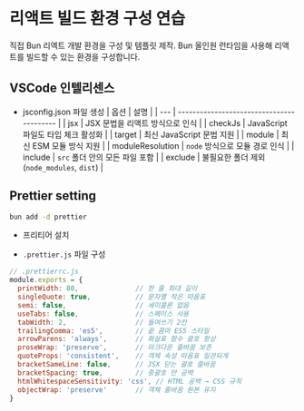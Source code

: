 # 리액트 빌드 환경 구성 연습

직접 Bun 리엑트 개발 환경을 구성 및 템플릿 제작.
Bun 올인원 런타임을 사용해 리액트를 빌드할 수 있는 환경을 구성합니다.

## VSCode 인텔리센스

- jsconfig.json 파일 생성
  | 옵션 | 설명 |
  | --- | ----------------------------------------- |
  | jsx | JSX 문법을 리액트 방식으로 인식 |
  | checkJs | JavaScript 파일도 타입 체크 활성화 |
  | target | 최신 JavaScript 문법 지원 |
  | module | 최신 ESM 모듈 방식 지원 |
  | moduleResolution | `node` 방식으로 모듈 경로 인식 |
  | include | `src` 폴더 안의 모든 파일 포함 |
  | exclude | 불필요한 폴더 제외 (`node_modules`, `dist`) |

## Prettier setting

```bash
bun add -d prettier
```
- 프리티어 설치

- `.prettier.js` 파일 구성
```js
// .prettierrc.js
module.exports = {
  printWidth: 80,              // 한 줄 최대 길이
  singleQuote: true,           // 문자열 작은 따옴표
  semi: false,                 // 세미콜론 없음
  useTabs: false,              // 스페이스 사용
  tabWidth: 2,                 // 들여쓰기 2칸
  trailingComma: 'es5',        // 끝 콤마 ES5 스타일
  arrowParens: 'always',       // 화살표 함수 괄호 항상
  proseWrap: 'preserve',       // 마크다운 줄바꿈 보존
  quoteProps: 'consistent',    // 객체 속성 따옴표 일관되게
  bracketSameLine: false,      // JSX 닫는 괄호 줄바꿈
  bracketSpacing: true,        // 중괄호 안 공백
  htmlWhitespaceSensitivity: 'css', // HTML 공백 → CSS 규칙
  objectWrap: 'preserve'       // 객체 줄바꿈 원본 유지
}

```